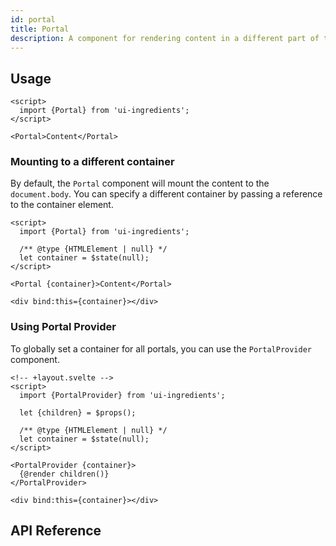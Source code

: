 ```yaml
---
id: portal
title: Portal
description: A component for rendering content in a different part of the DOM hierarchy, often used for modals or tooltips.
---
```


## Usage

```svelte
<script>
  import {Portal} from 'ui-ingredients';
</script>

<Portal>Content</Portal>
```

### Mounting to a different container

By default, the `Portal` component will mount the content to the `document.body`. You can specify a different container by passing a reference to the container element.

```svelte
<script>
  import {Portal} from 'ui-ingredients';

  /** @type {HTMLElement | null} */
  let container = $state(null);
</script>

<Portal {container}>Content</Portal>

<div bind:this={container}></div>
```

### Using Portal Provider

To globally set a container for all portals, you can use the `PortalProvider` component.

```svelte
<!-- +layout.svelte -->
<script>
  import {PortalProvider} from 'ui-ingredients';

  let {children} = $props();

  /** @type {HTMLElement | null} */
  let container = $state(null);
</script>

<PortalProvider {container}>
  {@render children()}
</PortalProvider>

<div bind:this={container}></div>
```

## API Reference

<api>
